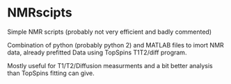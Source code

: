 # NMRscipts
Simple NMR scripts (probably not very efficient and badly commented)

Combination of python (probably python 2) and MATLAB files to imort NMR data, already prefitted Data using TopSpins T1T2/diff program.

Mostly useful for T1/T2/Diffusion measurments and a bit better analysis than TopSpins fitting can give.
